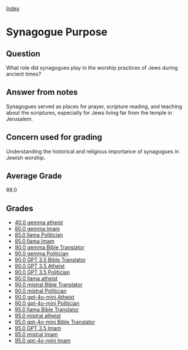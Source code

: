 
[Index](../../index.md)
# Synagogue Purpose
## Question
What role did synagogues play in the worship practices of Jews during ancient times?

## Answer from notes
Synagogues served as places for prayer, scripture reading, and teaching about the scriptures, especially for Jews living far from the temple in Jerusalem.

## Concern used for grading
Understanding the historical and religious importance of synagogues in Jewish worship.

## Average Grade
88.0

## Grades
 * [40.0 gemma atheist](../answers/gemma_atheist/Synagogue_Purpose.md)
 * [80.0 gemma Imam](../answers/gemma_Imam/Synagogue_Purpose.md)
 * [85.0 llama Politician](../answers/llama_Politician/Synagogue_Purpose.md)
 * [85.0 llama Imam](../answers/llama_Imam/Synagogue_Purpose.md)
 * [90.0 gemma Bible Translator](../answers/gemma_Bible_Translator/Synagogue_Purpose.md)
 * [90.0 gemma Politician](../answers/gemma_Politician/Synagogue_Purpose.md)
 * [90.0 GPT 3.5 Bible Translator](../answers/GPT_3.5_Bible_Translator/Synagogue_Purpose.md)
 * [90.0 GPT 3.5 Atheist](../answers/GPT_3.5_Atheist/Synagogue_Purpose.md)
 * [90.0 GPT 3.5 Politician](../answers/GPT_3.5_Politician/Synagogue_Purpose.md)
 * [90.0 llama atheist](../answers/llama_atheist/Synagogue_Purpose.md)
 * [90.0 mistral Bible Translator](../answers/mistral_Bible_Translator/Synagogue_Purpose.md)
 * [90.0 mistral Politician](../answers/mistral_Politician/Synagogue_Purpose.md)
 * [90.0 gpt-4o-mini Atheist](../answers/gpt-4o-mini_Atheist/Synagogue_Purpose.md)
 * [90.0 gpt-4o-mini Politician](../answers/gpt-4o-mini_Politician/Synagogue_Purpose.md)
 * [95.0 llama Bible Translator](../answers/llama_Bible_Translator/Synagogue_Purpose.md)
 * [95.0 mistral atheist](../answers/mistral_atheist/Synagogue_Purpose.md)
 * [95.0 gpt-4o-mini Bible Translator](../answers/gpt-4o-mini_Bible_Translator/Synagogue_Purpose.md)
 * [95.0 GPT 3.5 Imam](../answers/GPT_3.5_Imam/Synagogue_Purpose.md)
 * [95.0 mistral Imam](../answers/mistral_Imam/Synagogue_Purpose.md)
 * [95.0 gpt-4o-mini Imam](../answers/gpt-4o-mini_Imam/Synagogue_Purpose.md)
